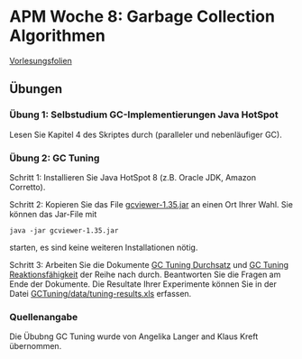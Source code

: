 # APM Woche 8: Garbage Collection Algorithmen


[Vorlesungsfolien](w09_gc_tuning.pdf)

## Übungen

### Übung 1: Selbstudium GC-Implementierungen Java HotSpot

Lesen Sie Kapitel 4 des Skriptes durch (paralleler und nebenläufiger GC).

### Übung 2: GC Tuning

Schritt 1: Installieren Sie Java HotSpot 8 (z.B. Oracle JDK, Amazon Corretto).

Schritt 2: Kopieren Sie das File [gcviewer-1.35.jar](gcviewer-1.35.jar) an einen Ort Ihrer Wahl. Sie können das Jar-File mit 

    java -jar gcviewer-1.35.jar

starten, es sind keine weiteren Installationen nötig.

Schritt 3: Arbeiten Sie die Dokumente [GC Tuning Durchsatz](GCTuning/doc/Instructions/GCTuning-1.Throughput.html) und [GC Tuning Reaktionsfähigkeit](GCTuning/doc/Instructions/GCTuning-2.PauseTime.html) der Reihe nach durch. Beantworten Sie die Fragen am Ende der Dokumente. Die Resultate Ihrer Experimente können Sie in der Datei [GCTuning/data/tuning-results.xls](GCTuning/data/tuning-results.xls) erfassen.

### Quellenangabe

Die Übubng GC Tuning wurde von Angelika Langer and Klaus Kreft übernommen.